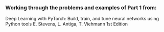 ### Working through the problems and examples of Part 1 from:
Deep Learning with PyTorch: Build, train, and tune neural networks using Python tools
E. Stevens, L. Antiga, T. Viehmann 
1st Edition
